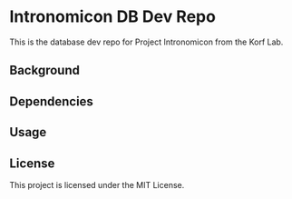 # Intronomicon DB Dev Repo

This is the database dev repo for Project Intronomicon from the Korf Lab.

## Background
<!-- TODO -->

## Dependencies
<!-- TODO -->

## Usage
<!-- TODO -->

## License

This project is licensed under the MIT License.